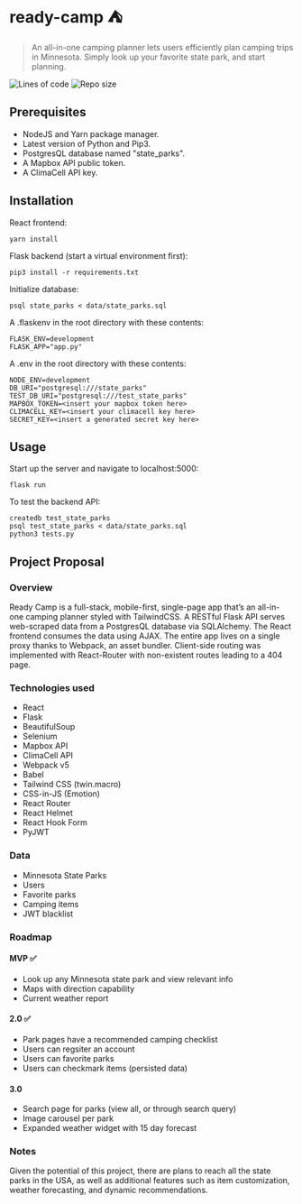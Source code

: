 # ready-camp :tent:
> An all-in-one camping planner lets users efficiently plan camping trips in Minnesota. Simply look up your favorite state park, and start planning.

![Lines of code](https://img.shields.io/tokei/lines/github/alishahwee/ready-camp?label=lines%20of%20code)
![Repo size](https://img.shields.io/github/repo-size/alishahwee/ready-camp)

## Prerequisites

- NodeJS and Yarn package manager.
- Latest version of Python and Pip3.
- PostgresQL database named "state_parks".
- A Mapbox API public token.
- A ClimaCell API key.

## Installation

React frontend:
```
yarn install
```

Flask backend (start a virtual environment first):
```
pip3 install -r requirements.txt
```

Initialize database:
```
psql state_parks < data/state_parks.sql
```

A .flaskenv in the root directory with these contents:
```
FLASK_ENV=development
FLASK_APP="app.py"
```

A .env in the root directory with these contents:
```
NODE_ENV=development
DB_URI="postgresql:///state_parks"
TEST_DB_URI="postgresql:///test_state_parks"
MAPBOX_TOKEN=<insert your mapbox token here>
CLIMACELL_KEY=<insert your climacell key here>
SECRET_KEY=<insert a generated secret key here>
```

## Usage

Start up the server and navigate to localhost:5000:
```
flask run
```

To test the backend API:
```
createdb test_state_parks
psql test_state_parks < data/state_parks.sql
python3 tests.py
```

## Project Proposal

### Overview

Ready Camp is a full-stack, mobile-first, single-page app that’s an all-in-one camping planner styled with TailwindCSS. A RESTful Flask API serves web-scraped data from a PostgresQL database via SQLAlchemy. The React frontend consumes the data using AJAX. The entire app lives on a single proxy thanks to Webpack, an asset bundler. Client-side routing was implemented with React-Router with non-existent routes leading to a 404 page.

### Technologies used

- React
- Flask
- BeautifulSoup
- Selenium
- Mapbox API
- ClimaCell API
- Webpack v5
- Babel
- Tailwind CSS (twin.macro)
- CSS-in-JS (Emotion)
- React Router
- React Helmet
- React Hook Form
- PyJWT

### Data

- Minnesota State Parks
- Users
- Favorite parks
- Camping items
- JWT blacklist

### Roadmap

#### MVP :white_check_mark:

- Look up any Minnesota state park and view relevant info
- Maps with direction capability
- Current weather report

#### 2.0 :white_check_mark:

- Park pages have a recommended camping checklist
- Users can regsiter an account
- Users can favorite parks
- Users can checkmark items (persisted data)

#### 3.0

- Search page for parks (view all, or through search query)
- Image carousel per park
- Expanded weather widget with 15 day forecast

### Notes

Given the potential of this project, there are plans to reach all the state parks in the USA, as well as additional features such as item customization, weather forecasting, and dynamic recommendations.
